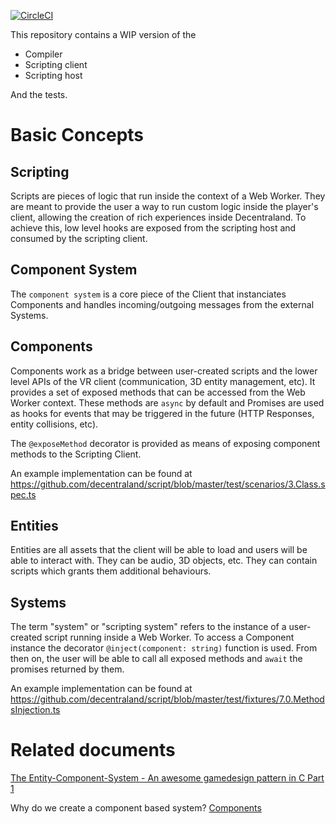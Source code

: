 [![CircleCI](https://circleci.com/gh/decentraland/script/tree/master.svg?style=svg&circle-token=33a7ab6330a3c900c456c0367c118d912e48f484)](https://circleci.com/gh/decentraland/script/tree/master)

This repository contains a WIP version of the

* Compiler
* Scripting client
* Scripting host

And the tests.

# Basic Concepts

## Scripting
Scripts are pieces of logic that run inside the context of a Web Worker. They are meant to provide the user a way to run custom logic inside the player's client, allowing the creation of rich experiences inside Decentraland. To achieve this, low level hooks are exposed from the scripting host and consumed by the scripting client.

## Component System
The `component system` is a core piece of the Client that instanciates Components and handles incoming/outgoing messages from the external Systems.

## Components
Components work as a bridge between user-created scripts and the lower level APIs of the VR client (communication, 3D entity management, etc). It provides a set of exposed methods that can be accessed from the Web Worker context. These methods are `async` by default and Promises are used as hooks for events that may be triggered in the future (HTTP Responses, entity collisions, etc).

The `@exposeMethod` decorator is provided as means of exposing component methods to the Scripting Client.

An example implementation can be found at https://github.com/decentraland/script/blob/master/test/scenarios/3.Class.spec.ts

## Entities
Entities are all assets that the client will be able to load and users will be able to interact with. They can be audio, 3D objects, etc. They can contain scripts which grants them additional behaviours.

## Systems
The term "system" or "scripting system" refers to the instance of a user-created script running inside a Web Worker. To access a Component instance the decorator `@inject(component: string)` function is used. From then on, the user will be able to call all exposed methods and `await` the promises returned by them.

An example implementation can be found at https://github.com/decentraland/script/blob/master/test/fixtures/7.0.MethodsInjection.ts

# Related documents

[The Entity-Component-System - An awesome gamedesign pattern in C Part 1](https://www.gamasutra.com/blogs/TobiasStein/20171122/310172/The_EntityComponentSystem__An_awesome_gamedesign_pattern_in_C_Part_1.php)  

Why do we create a component based system? [Components](http://gameprogrammingpatterns.com/component.html)
